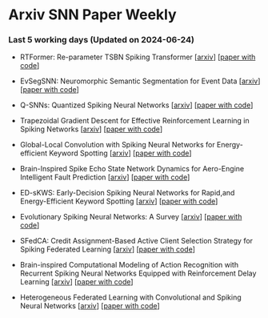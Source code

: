 # Arxiv SNN Paper Weekly


 ### **Last 5 working days (Updated on 2024-06-24)** 


- RTFormer: Re-parameter TSBN Spiking Transformer [[arxiv](https://arxiv.org/abs/2406.14180)] [[paper with code](https://paperswithcode.com/paper/rtformer-re-parameter-tsbn-spiking)]

- EvSegSNN: Neuromorphic Semantic Segmentation for Event Data [[arxiv](https://arxiv.org/abs/2406.14178)] [[paper with code](https://paperswithcode.com/paper/evsegsnn-neuromorphic-semantic-segmentation)]

- Q-SNNs: Quantized Spiking Neural Networks [[arxiv](https://arxiv.org/abs/2406.13672)] [[paper with code](https://paperswithcode.com/paper/q-snns-quantized-spiking-neural-networks)]

- Trapezoidal Gradient Descent for Effective Reinforcement Learning in Spiking Networks [[arxiv](https://arxiv.org/abs/2406.13568)] [[paper with code](https://paperswithcode.com/paper/trapezoidal-gradient-descent-for-effective)]

- Global-Local Convolution with Spiking Neural Networks for Energy-efficient Keyword Spotting [[arxiv](https://arxiv.org/abs/2406.13179)] [[paper with code](https://paperswithcode.com/paper/global-local-convolution-with-spiking-neural)]

- Brain-Inspired Spike Echo State Network Dynamics for Aero-Engine Intelligent Fault Prediction [[arxiv](https://arxiv.org/abs/2406.12918)] [[paper with code](https://paperswithcode.com/paper/brain-inspired-spike-echo-state-network)]

- ED-sKWS: Early-Decision Spiking Neural Networks for Rapid,and Energy-Efficient Keyword Spotting [[arxiv](https://arxiv.org/abs/2406.12726)] [[paper with code](https://paperswithcode.com/paper/ed-skws-early-decision-spiking-neural)]

- Evolutionary Spiking Neural Networks: A Survey [[arxiv](https://arxiv.org/abs/2406.12552)] [[paper with code](https://paperswithcode.com/paper/evolutionary-spiking-neural-networks-a-survey)]

- SFedCA: Credit Assignment-Based Active Client Selection Strategy for Spiking Federated Learning [[arxiv](https://arxiv.org/abs/2406.12200)] [[paper with code](https://paperswithcode.com/paper/sfedca-credit-assignment-based-active-client)]

- Brain-inspired Computational Modeling of Action Recognition with Recurrent Spiking Neural Networks Equipped with Reinforcement Delay Learning [[arxiv](https://arxiv.org/abs/2406.11778)] [[paper with code](https://paperswithcode.com/paper/brain-inspired-computational-modeling-of)]

- Heterogeneous Federated Learning with Convolutional and Spiking Neural Networks [[arxiv](https://arxiv.org/abs/2406.09680)] [[paper with code](https://paperswithcode.com/paper/heterogeneous-federated-learning-with)]

